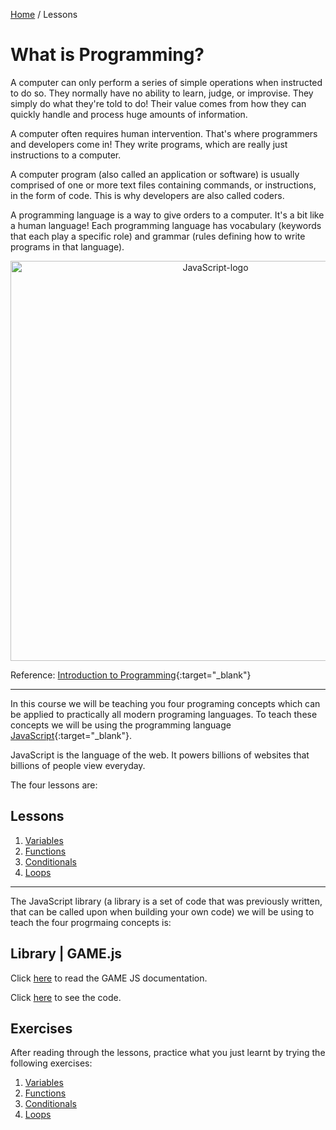 [Home](../README.md) / Lessons

# What is Programming?

A computer can only perform a series of simple operations when instructed to do so. They normally have no ability to learn, judge, or improvise. They simply do what they're told to do! Their value comes from how they can quickly handle and process huge amounts of information.

A computer often requires human intervention. That's where programmers and developers come in! They write programs, which are really just instructions to a computer.

A computer program (also called an application or software) is usually comprised of one or more text files containing commands, or instructions, in the form of code. This is why developers are also called coders.

A programming language is a way to give orders to a computer. It's a bit like a human language! Each programming language has vocabulary (keywords that each play a specific role) and grammar (rules defining how to write programs in that language).

<p align="center">
<img width="640" alt="JavaScript-logo" src="https://j.gifs.com/KZ0xZM.gif">
</p>

Reference: [Introduction to Programming](https://openclassrooms.com/en/courses/3523231-learn-to-code-with-javascript/3673541-introduction-to-programming){:target="_blank"}

---

In this course we will be teaching you four programing concepts which can be applied to practically all modern programing languages. To teach these concepts we will be using the programming language [JavaScript](https://www.javascript.com/){:target="_blank"}.

JavaScript is the language of the web. It powers billions of websites that billions of people view everyday.

The four lessons are:

## Lessons
1. [Variables](1Variables.md)
2. [Functions](2Functions.md)
3. [Conditionals](3Conditionals.md)
4. [Loops](4Loops.md)

---

The JavaScript library (a library is a set of code that was previously written, that can be called upon when building your own code) we will be using to teach the four progrmaing concepts is:

## Library | GAME.js

Click [here](../lib/documentation.md) to read the GAME JS documentation.

Click [here](../lib/game.js) to see the code.

## Exercises

After reading through the lessons, practice what you just learnt by trying the following exercises:

1. [Variables](../Exercises/1Variables.md)
2. [Functions](../Exercises/2Functions.md)
3. [Conditionals](../Exercises/3Conditionals.md)
4. [Loops](../Exercises/4Loops.md)
